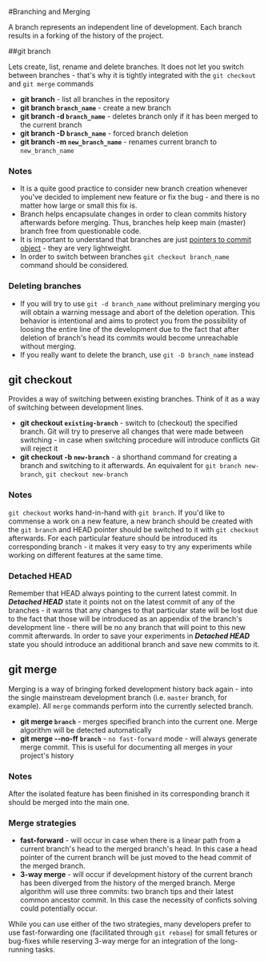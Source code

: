 #Branching and Merging

A branch represents an independent line of development. Each branch results in a forking of the history of the project.

##git branch

Lets create, list, rename and delete branches. It does not let you switch between branches - that's why it is tightly integrated with the `git checkout` and `git merge` commands

* **git branch** - list all branches in the repository
* **git branch `branch_name`** - create a new branch
* **git branch -d `branch_name`** - deletes branch only if it has been merged to the current branch
* **git branch -D `branch_name`** - forced branch deletion
* **git branch -m `new_branch_name`** - renames current branch to `new_branch_name`

### Notes 
* It is a quite good practice to consider new branch creation whenever you've decided to implement new feature or fix the bug - and there is no matter how large or small this fix is.
* Branch helps encapsulate changes in order to clean commits history afterwards before merging. Thus, branches help keep main (master) branch free from questionable code.
* It is important to understand that branches are just [pointers to commit object](advanced_topics.md#branching) - they are very lightweight.
* In order to switch between branches `git checkout branch_name` command should be considered.

### Deleting branches
* If you will try to use `git -d branch_name` without preliminary merging you will obtain a warning message and abort of the deletion operation. This behavior is intentional and aims to protect you from the possibility of loosing the entire line of the development due to the fact that after deletion of branch's head its commits would become unreachable without merging.
* If you really want to delete the branch, use `git -D branch_name` instead

## git checkout 

Provides a way of switching between existing branches. Think of it as a way of switching between development lines.

* **git checkout `existing-branch`** - switch to (checkout) the specified branch. Git will try to preserve all changes that were made between switching - in case when switching procedure will introduce conflicts Git will reject it
* **git checkout -b `new-branch`** - a shorthand command for creating a branch and switching to it afterwards. An equivalent for `git branch new-branch`, `git checkout new-branch`

### Notes

`git checkout` works hand-in-hand with `git branch`. If you'd like to commense a work on a new feature, a new branch should be created with the `git branch` and HEAD pointer should be switched to it with `git checkout` afterwards. For each particular feature should be introduced its corresponding branch - it makes it very easy to try any experiments while working on different features at the same time.

### Detached HEAD

Remember that HEAD always pointing to the current latest commit. In ***Detached HEAD*** state it points not on the latest commit of any of the branches - it warns that any changes to that particular state will be lost due to the fact that those will be introduced as an appendix of the branch's development line - there will be no any branch that will point to this new commit afterwards. In order to save your experiments in ***Detached HEAD*** state you should introduce an additional branch and save new commits to it.

## git merge

Merging is a way of bringing forked development history back again - into the single mainstream development branch (i.e. `master` branch, for example). All `merge` commands perform into the currently selected branch.

* **git merge `branch`** - merges specified branch into the current one. Merge algorithm will be detected automatically
*  **git merge --no-ff `branch`** - `no fast-forward` mode - will always generate merge commit. This is useful for documenting all merges in your project's history

### Notes
After the isolated feature has been finished in its corresponding branch it should be merged into the main one. 

### Merge strategies
* **fast-forward** - will occur in case when there is a linear path from a current branch's head to the merged branch's head. In this case a head pointer of the current branch will be just moved to the head commit of the merged branch.
* **3-way merge** - will occur if development history of the current branch has been diverged from the history of the merged branch. Merge algorithm will use three commits: two branch tips and their latest common ancestor commit. In this case the necessity of conficts solving could potentially occur.

While you can use either of the two strategies, many developers prefer to use fast-forwarding one (facilitated through `git rebase`) for small fetures or bug-fixes while reserving 3-way merge for an integration of the long-running tasks.





